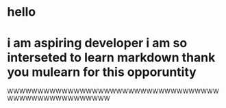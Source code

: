 # hello
# i am aspiring developer i am so interseted to learn markdown thank you mulearn for this opporuntity<br>
WWWWWWWWWWWWWWWWWWWWWWWWWWWWWWWWWWWWWWWWWWWWWWWWWWWW
